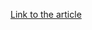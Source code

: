 [Link to the article](http://opensecuritytraining.info/Keylogging_files/The%20Adventures%20of%20a%20Keystroke.pdf)
